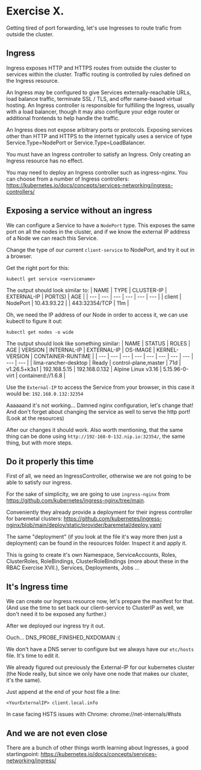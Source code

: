 # Exercise X.

Getting tired of port forwarding, let's use Ingresses to route trafic from outside the cluster.

## Ingress

Ingress exposes HTTP and HTTPS routes from outside the cluster to services within the cluster. Traffic routing is controlled by rules defined on the Ingress resource.

An Ingress may be configured to give Services externally-reachable URLs, load balance traffic, terminate SSL / TLS, and offer name-based virtual hosting. An Ingress controller is responsible for fulfilling the Ingress, usually with a load balancer, though it may also configure your edge router or additional frontends to help handle the traffic.

An Ingress does not expose arbitrary ports or protocols. Exposing services other than HTTP and HTTPS to the internet typically uses a service of type Service.Type=NodePort or Service.Type=LoadBalancer.

You must have an Ingress controller to satisfy an Ingress. Only creating an Ingress resource has no effect.

You may need to deploy an Ingress controller such as ingress-nginx. You can choose from a number of Ingress controllers: https://kubernetes.io/docs/concepts/services-networking/ingress-controllers/

## Exposing a service without an ingress

We can configure a Service to have a `NodePort` type. This exposes the same port on all the nodes in the cluster, and if we know the external IP address of a Node we can reach this Service.

Change the type of our current `client-service` to NodePort, and try it out in a browser.

Get the right port for this:
```
kubectl get service <servicename>
```

The output should look similar to: 
| NAME | TYPE | CLUSTER-IP | EXTERNAL-IP | PORT(S) | AGE |
| --- | --- | --- | --- | --- | --- |
| client | NodePort | 10.43.93.22 | <none> | 443:32354/TCP | 11m | 

Oh, we need the IP address of our Node in order to access it, we can use kubectl to figure it out:
```
kubectl get nodes -o wide
```

The output should look like something similar:
| NAME | STATUS | ROLES | AGE | VERSION | INTERNAL-IP | EXTERNAL-IP | OS-IMAGE | KERNEL-VERSION | CONTAINER-RUNTIME |
| --- | --- | --- | --- | --- | --- | --- | --- | --- | --- |
| lima-rancher-desktop | Ready | control-plane,master | 71d | v1.26.5+k3s1 | 192.168.5.15 | 192.168.0.132 | Alpine Linux v3.16 | 5.15.96-0-virt | containerd://1.6.8 |

Use the `External-IP` to access the Service from your browser, in this case it would be: `192.168.0.132:32354`

Aaaaaand it's not working... Damned nginx configuration, let's change that! And don't forget about changing the service as well to serve the http port! (Look at the resources) 

After our changes it should work. Also worth mentioning, that the same thing can be done using `http://192-168-0-132.nip.io:32354/`, the same thing, but with more steps.

## Do it properly this time

First of all, we need an IngressController, otherwise we are not going to be able to satisfy our ingress.

For the sake of simplicity, we are going to use `ingress-nginx` from https://github.com/kubernetes/ingress-nginx/tree/main.

Conveniently they already provide a deployment for their ingress controller for baremetal clusters: https://github.com/kubernetes/ingress-nginx/blob/main/deploy/static/provider/baremetal/deploy.yaml

The same "deployment" (if you look at the file it's way more then just a deployment) can be found in the resources folder. Inspect it and apply it.

This is going to create it's own Namespace, ServiceAccounts, Roles, ClusterRoles, RoleBindings, ClusterRoleBindings (more about these in the RBAC Exercise XVII.), Services, Deployments, Jobs ...

## It's Ingress time

We can create our Ingress resource now, let's prepare the manifest for that. (And use the time to set back our client-service to ClusterIP as well, we don't need it to be exposed any further.)

After we deployed our ingress try it out.

Ouch... DNS_PROBE_FINISHED_NXDOMAIN :(

We don't have a DNS server to configure but we always have our `etc/hosts` file. It's time to edit it.

We already figured out previously the External-IP for our kubernetes cluster (the Node really, but since we only have one node that makes our cluster, it's the same).

Just append at the end of your host file a line:
```
<YourExternalIP> client.local.info
```
In case facing HSTS issues with Chrome: chrome://net-internals/#hsts

## And we are not even close

There are a bunch of other things worth learning about Ingresses, a good startingpoint: https://kubernetes.io/docs/concepts/services-networking/ingress/